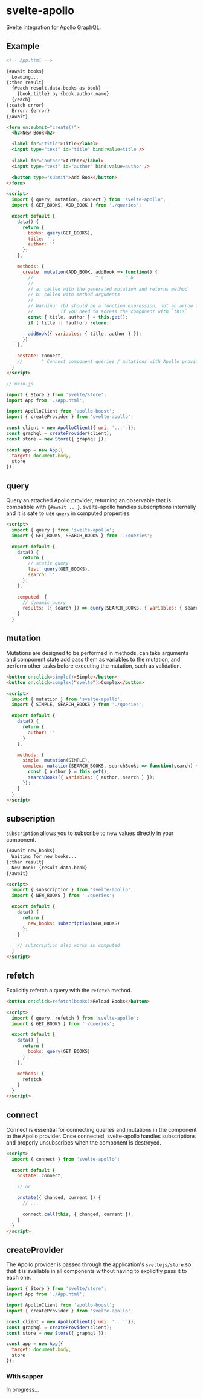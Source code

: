 # svelte-apollo

Svelte integration for Apollo GraphQL.

## Example

```html
<!-- App.html -->

{#await books}
  Loading...
{:then result}
  {#each result.data.books as book}
    {book.title} by {book.author.name}
  {/each}
{:catch error}
  Error: {error}
{/await}

<form on:submit="create()">
  <h2>New Book<h2>

  <label for="title">Title</label>
  <input type="text" id="title" bind:value=title />
  
  <label for="author">Author</label> 
  <input type="text" id="author" bind:value=author />

  <button type="submit">Add Book</button>
</form>

<script>
  import { query, mutation, connect } from 'svelte-apollo'; 
  import { GET_BOOKS, ADD_BOOK } from './queries';

  export default {
    data() {
      return {
        books: query(GET_BOOKS),
        title: '',
        author: ''
      };
    },

    methods: {
      create: mutation(ADD_BOOK, addBook => function() {
        //                       ^ a        ^ b
        //
        // a: called with the generated mutation and returns method
        // b: called with method arguments
        //
        // Warning: (b) should be a function expression, not an arrow function,
        //          if you need to access the component with `this`
        const { title, author } = this.get();
        if (!title || !author) return;

        addBook({ variables: { title, author } });
      })
    },

    onstate: connect,
    //       ^ Connect component queries / mutations with Apollo provider
  }
</script>
```

```js
// main.js

import { Store } from 'svelte/store';
import App from './App.html';

import ApolloClient from 'apollo-boost';
import { createProvider } from 'svelte-apollo';

const client = new ApolloClient({ uri: '...' });
const graphql = createProvider(client);
const store = new Store({ graphql });

const app = new App({
  target: document.body,
  store
});
```

## query

Query an attached Apollo provider, returning an observable that is compatible with `{#await ...}`.
svelte-apollo handles subscriptions internally and it is safe to use `query` in computed properties.

```html
<script>
  import { query } from 'svelte-apollo';
  import { GET_BOOKS, SEARCH_BOOKS } from './queries';

  export default {
    data() {
      return {
        // static query
        list: query(GET_BOOKS),
        search: ''
      };
    },

    computed: {
      // dynamic query
      results: ({ search }) => query(SEARCH_BOOKS, { variables: { search } })
    }
  }
```

## mutation

Mutations are designed to be performed in methods, can take arguments and component state
add pass them as variables to the mutation, and perform other tasks before executing the mutation, such as validation.

```html
<button on:click=simple()>Simple</button>
<button on:click=complex("svelte")>Complex</button>

<script>
  import { mutation } from 'svelte-apollo';
  import { SIMPLE, SEARCH_BOOKS } from './queries';

  export default {
    data() {
      return {
        author: ''
      }
    },

    methods: {
      simple: mutation(SIMPLE),
      complex: mutation(SEARCH_BOOKS, searchBooks => function(search) {
        const { author } = this.get();
        searchBooks({ variables: { author, search } });
      });
    }
  }
</script>
```

## subscription

`subscription` allows you to subscribe to new values directly in your component.

```html
{#await new_books}
  Waiting for new books...
{:then result}
  New Book: {result.data.book}
{/await}

<script>
  import { subscription } from 'svelte-apollo';
  import { NEW_BOOKS } from './queries';

  export default {
    data() {
      return {
        new_books: subscription(NEW_BOOKS)
      };
    }

    // subscription also works in computed
  }
</script>
```

## refetch

Explicitly refetch a query with the `refetch` method.

```html
<button on:click=refetch(books)>Reload Books</button>

<script>
  import { query, refetch } from 'svelte-apollo';
  import { GET_BOOKS } from './queries';

  export default {
    data() {
      return {
        books: query(GET_BOOKS)
      }
    },

    methods: {
      refetch
    }
  }
</script>
```

## connect

Connect is essential for connecting queries and mutations in the component to the Apollo provider.
Once connected, svelte-apollo handles subscriptions and properly unsubscribes when the component is destroyed.

```html
<script>
  import { connect } from 'svelte-apollo';

  export default {
    onstate: connect,

    // or

    onstate({ changed, current }) {
      // ...

      connect.call(this, { changed, current });
    }
  }
</script>
```

## createProvider

The Apollo provider is passed through the application's `sveltejs/store` so that it is available in all components without having to explicitly pass it to each one.

```js
import { Store } from 'svelte/store';
import App from './App.html';

import ApolloClient from 'apollo-boost';
import { createProvider } from 'svelte-apollo';

const client = new ApolloClient({ uri: '...' });
const graphql = createProvider(client);
const store = new Store({ graphql });

const app = new App({
  target: document.body,
  store
});
```

### With sapper

In progress...
